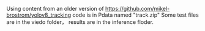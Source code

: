 Using content from an older version of https://github.com/mikel-brostrom/yolov8_tracking
code is in Pdata named "track.zip"
Some test files are in the viedo folder， results are in the inference floder.
